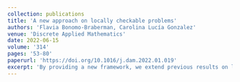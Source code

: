 ```yaml
---
collection: publications
title: 'A new approach on locally checkable problems'
authors: 'Flavia Bonomo-Braberman, Carolina Lucía Gonzalez'
venue: 'Discrete Applied Mathematics'
date: 2022-06-15
volume: '314'
pages: '53-80'
paperurl: 'https://doi.org/10.1016/j.dam.2022.01.019'
excerpt: 'By providing a new framework, we extend previous results on locally checkable problems in bounded treewidth graphs. As a consequence, we show how to solve, in polynomial time for bounded treewidth graphs, \\([k]\\)-Roman domination and Grundy domination, among other problems for which no such algorithm was previously known. Moreover, by proving that fixed powers of bounded degree and bounded treewidth graphs are also bounded degree and bounded treewidth graphs, we can enlarge the family of problems that can be solved in polynomial time for these graph classes, including distance coloring problems and distance domination problems (for bounded distances).'
---
```

